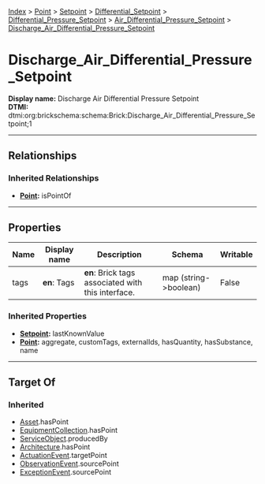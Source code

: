 [Index](../../../../../index.md) > [Point](../../../../Point.md) > [Setpoint](../../../Setpoint.md) > [Differential_Setpoint](../../Differential_Setpoint.md) > [Differential_Pressure_Setpoint](../Differential_Pressure_Setpoint.md) > [Air_Differential_Pressure_Setpoint](Air_Differential_Pressure_Setpoint.md) > [Discharge_Air_Differential_Pressure_Setpoint](#)
# Discharge_Air_Differential_Pressure_Setpoint

**Display name:** Discharge Air Differential Pressure Setpoint<br />
**DTMI:** dtmi:org:brickschema:schema:Brick:Discharge_Air_Differential_Pressure_Setpoint;1

---

## Relationships

### Inherited Relationships
* **[Point](../../../../Point.md):** isPointOf

---

## Properties

|Name|Display name|Description|Schema|Writable|
|-|-|-|-|-|
|tags|**en**: Tags|**en**: Brick tags associated with this interface.|map (string->boolean)|False|
### Inherited Properties
* **[Setpoint](../../../Setpoint.md):** lastKnownValue
* **[Point](../../../../Point.md):** aggregate, customTags, externalIds, hasQuantity, hasSubstance, name

---

## Target Of
### Inherited
* [Asset](../../../../../Asset/Asset.md).hasPoint
* [EquipmentCollection](../../../../../Collection/EquipmentCollection.md).hasPoint
* [ServiceObject](../../../../../Information/ServiceObject/ServiceObject.md).producedBy
* [Architecture](../../../../../Space/Architecture/Architecture.md).hasPoint
* [ActuationEvent](../../../../../Event/PointEvent/ActuationEvent.md).targetPoint
* [ObservationEvent](../../../../../Event/PointEvent/ObservationEvent.md).sourcePoint
* [ExceptionEvent](../../../../../Event/PointEvent/ExceptionEvent.md).sourcePoint
